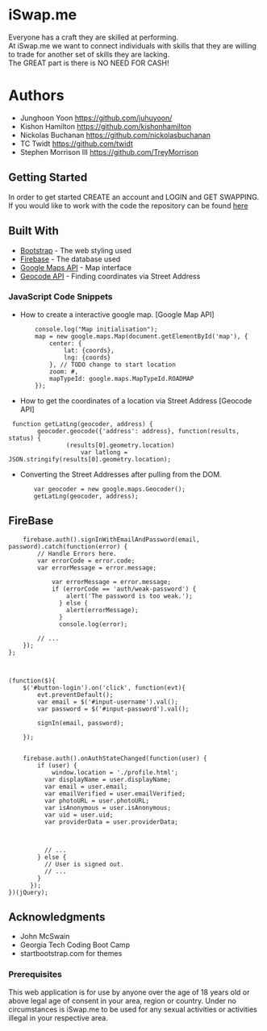 # iSwap.me

Everyone has a craft they are skilled at performing.  
At iSwap.me we want to connect individuals with skills that they are willing to trade for another set of skills they are lacking.    
The GREAT part is there is NO NEED FOR CASH!

# Authors

* Junghoon Yoon https://github.com/juhuyoon/ 
* Kishon Hamilton https://github.com/kishonhamilton 
* Nickolas Buchanan https://github.com/nickolasbuchanan 
* TC Twidt https://github.com/twidt 
* Stephen Morrison III https://github.com/TreyMorrison 

## Getting Started

In order to get started CREATE an account and LOGIN and GET SWAPPING.   
If you would like to work with the code the repository can be found [here](https://github.com/juhuyoon/Swap_Me_App)

## Built With

* [Bootstrap](https://getbootstrap.com/) - The web styling used
* [Firebase](https://firebase.google.com/) - The database used
* [Google Maps API](https://developers.google.com/maps/) - Map interface
* [Geocode API](https://developers.google.com/maps/documentation/geocoding/start) - Finding coordinates via Street Address

### JavaScript Code Snippets

* How to create a interactive google map. [Google Map API]  

    ```function initMap() {    
        console.log("Map initialisation");    
        map = new google.maps.Map(document.getElementById('map'), {    
            center: {    
                lat: {coords},    
                lng: {coords}    
            }, // TODO change to start location    
            zoom: #,    
            mapTypeId: google.maps.MapTypeId.ROADMAP    
        });  
    ``` 
* How to get the coordinates of a location via Street Address [Geocode API]  
```
 function getLatLng(geocoder, address) {  
        geocoder.geocode({'address': address}, function(results, status) {  
                (results[0].geometry.location)  
                    var latlong = JSON.stringify(results[0].geometry.location);  
```
*  Converting the Street Addresses after pulling from the DOM.  
 ``` function doGeocode(){  
        var geocoder = new google.maps.Geocoder();  
        getLatLng(geocoder, address);  
```




## FireBase 

```var signIn = function(email,password){
    firebase.auth().signInWithEmailAndPassword(email, password).catch(function(error) {
        // Handle Errors here.
        var errorCode = error.code;
        var errorMessage = error.message;
    
            var errorMessage = error.message;
            if (errorCode == 'auth/weak-password') {
                alert('The password is too weak.');
              } else {
                alert(errorMessage);
              }
              console.log(error);
              
        // ...
    });
};



(function($){
    $('#button-login').on('click', function(evt){
        evt.preventDefault();
        var email = $('#input-username').val();
        var password = $('#input-password').val();

        signIn(email, password);
    
    });
    

    firebase.auth().onAuthStateChanged(function(user) {
        if (user) {
            window.location = './profile.html';
          var displayName = user.displayName;
          var email = user.email;
          var emailVerified = user.emailVerified;
          var photoURL = user.photoURL;
          var isAnonymous = user.isAnonymous;
          var uid = user.uid;
          var providerData = user.providerData;


          
          // ...
        } else {
          // User is signed out.
          // ...
        }
      });
})(jQuery); 

```


## Acknowledgments

* John McSwain
* Georgia Tech Coding Boot Camp
* startbootstrap.com for themes


### Prerequisites

This web application is for use by anyone over the age of 18 years old or above legal age of consent in your area, region or country. Under no circumstances is iSwap.me to be used for any sexual activities or activities illegal in your respective area.
